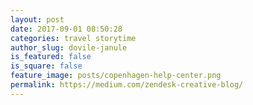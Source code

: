 ```yaml
---
layout: post
date: 2017-09-01 08:50:28
categories: travel storytime
author_slug: dovile-janule
is_featured: false
is_square: false
feature_image: posts/copenhagen-help-center.png
permalink: https://medium.com/zendesk-creative-blog/
---
```

